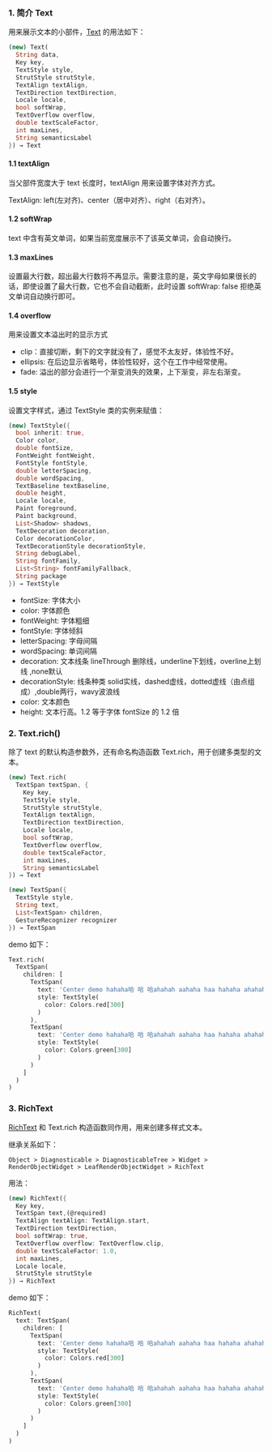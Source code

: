 ### 1. 简介 Text

用来展示文本的小部件，[Text](https://api.flutter.dev/flutter/widgets/Text-class.html) 的用法如下：

``` dart
(new) Text(
  String data, 
  Key key, 
  TextStyle style, 
  StrutStyle strutStyle, 
  TextAlign textAlign, 
  TextDirection textDirection, 
  Locale locale, 
  bool softWrap, 
  TextOverflow overflow, 
  double textScaleFactor, 
  int maxLines, 
  String semanticsLabel
}) → Text
```

#### 1.1 textAlign

当父部件宽度大于 text 长度时，textAlign 用来设置字体对齐方式。

TextAlign: left(左对齐)、center（居中对齐）、right（右对齐）。

#### 1.2 softWrap

text 中含有英文单词，如果当前宽度展示不了该英文单词，会自动换行。

#### 1.3 maxLines

设置最大行数，超出最大行数将不再显示。需要注意的是，英文字母如果很长的话，即使设置了最大行数，它也不会自动截断，此时设置 softWrap: false 拒绝英文单词自动换行即可。

#### 1.4 overflow

用来设置文本溢出时的显示方式

- clip：直接切断，剩下的文字就没有了，感觉不太友好，体验性不好。
- ellipsis: 在后边显示省略号，体验性较好，这个在工作中经常使用。
- fade: 溢出的部分会进行一个渐变消失的效果，上下渐变，非左右渐变。

#### 1.5 style

设置文字样式，通过 TextStyle 类的实例来赋值：

``` dart
(new) TextStyle({
  bool inherit: true, 
  Color color, 
  double fontSize, 
  FontWeight fontWeight, 
  FontStyle fontStyle, 
  double letterSpacing, 
  double wordSpacing, 
  TextBaseline textBaseline, 
  double height, 
  Locale locale, 
  Paint foreground, 
  Paint background, 
  List<Shadow> shadows, 
  TextDecoration decoration, 
  Color decorationColor, 
  TextDecorationStyle decorationStyle, 
  String debugLabel, 
  String fontFamily, 
  List<String> fontFamilyFallback, 
  String package
}) → TextStyle
```

- fontSize: 字体大小 
- color: 字体颜色
- fontWeight: 字体粗细
- fontStyle: 字体倾斜
- letterSpacing: 字母间隔
- wordSpacing: 单词间隔
- decoration: 文本线条 lineThrough 删除线，underline下划线，overline上划线 ,none默认
- decorationStyle: 线条种类 solid实线，dashed虚线，dotted虚线（由点组成）,double两行，wavy波浪线
- color: 文本颜色
- height: 文本行高。1.2 等于字体 fontSize 的 1.2 倍

### 2. Text.rich()

除了 text 的默认构造参数外，还有命名构造函数 Text.rich，用于创建多类型的文本。

``` dart
(new) Text.rich(
  TextSpan textSpan, {
    Key key, 
    TextStyle style, 
    StrutStyle strutStyle, 
    TextAlign textAlign, 
    TextDirection textDirection, 
    Locale locale, 
    bool softWrap, 
    TextOverflow overflow, 
    double textScaleFactor, 
    int maxLines, 
    String semanticsLabel
}) → Text

(new) TextSpan({
  TextStyle style, 
  String text,
  List<TextSpan> children, 
  GestureRecognizer recognizer
}) → TextSpan
```

demo 如下：
``` dart
Text.rich(
  TextSpan(
    children: [
      TextSpan(
        text: 'Center demo hahaha哈 哈 哈ahahah aahaha haa hahaha ahahaha aha hahaahahahaaha hahaahahahaahahah aahahahaahaha haahaha haa',
        style: TextStyle(
          color: Colors.red[300]
        )
      ),
      TextSpan(
        text: 'Center demo hahaha哈 哈 哈ahahah aahaha haa hahaha ahahaha aha hahaahahahaaha hahaahahahaahahah aahahahaahaha haahaha haa',
        style: TextStyle(
          color: Colors.green[300]
        )
      )
    ]
  )
)
```

### 3. RichText

[RichText](https://api.flutter.dev/flutter/widgets/RichText-class.html) 和 Text.rich 构造函数同作用，用来创建多样式文本。

继承关系如下：

    Object > Diagnosticable > DiagnosticableTree > Widget > RenderObjectWidget > LeafRenderObjectWidget > RichText

用法：
```dart
(new) RichText({
  Key key, 
  TextSpan text,(@required) 
  TextAlign textAlign: TextAlign.start, 
  TextDirection textDirection, 
  bool softWrap: true, 
  TextOverflow overflow: TextOverflow.clip, 
  double textScaleFactor: 1.0, 
  int maxLines, 
  Locale locale, 
  StrutStyle strutStyle
}) → RichText
```


demo 如下：
``` dart
RichText(
  text: TextSpan(
    children: [
      TextSpan(
        text: 'Center demo hahaha哈 哈 哈ahahah aahaha haa hahaha ahahaha aha hahaahahahaaha hahaahahahaahahah aahahahaahaha haahaha haa',
        style: TextStyle(
          color: Colors.red[300]
        )
      ),
      TextSpan(
        text: 'Center demo hahaha哈 哈 哈ahahah aahaha haa hahaha ahahaha aha hahaahahahaaha hahaahahahaahahah aahahahaahaha haahaha haa',
        style: TextStyle(
          color: Colors.green[300]
        )
      )
    ]
  )
)
```
